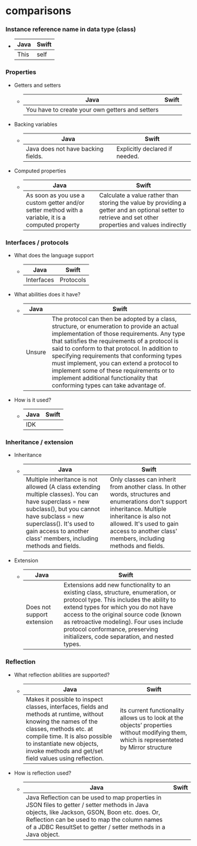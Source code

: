 # comparisons

### Instance reference name in data type (class)

  * Java | Swift
    ---- | -----
    This | self

### Properties

* Getters and setters

  * Java | Swift
    ---- | -----
    You have to create your own getters and setters | 
* Backing variables

  * Java | Swift
    ---- | -----
    Java does not have backing fields. | Explicitly declared if needed.
    
* Computed properties

  * Java | Swift
    ---- | -----
     As soon as you use a custom getter and/or setter method with a variable, it is a computed property | Calculate a value rather than storing the value by providing a getter and an optional setter to retrieve and set other properties and values indirectly
    
### Interfaces / protocols
* What does the language support

  * Java | Swift
    ---- | -----
    Interfaces|Protocols
    
* What abilities does it have?

  * Java | Swift
    ---- | -----
    Unsure | The protocol can then be adopted by a class, structure, or enumeration to provide an actual implementation of those requirements. Any type that satisfies the requirements of a protocol is said to conform to that protocol. In addition to specifying requirements that conforming types must implement, you can extend a protocol to implement some of these requirements or to implement additional functionality that conforming types can take advantage of.

* How is it used?

  * Java | Swift
    ---- | -----
    IDK | 
    
### Inheritance / extension

* Inheritance

  * Java | Swift
    ---- | -----
    Multiple inheritance is not allowed (A class extending multiple classes). You can have superclass = new subclass(), but you cannot have subclass = new superclass(). It's used to gain access to another class' members, including methods and fields. | Only classes can inherit from another class. In other words, structures and enumerations don't support inheritance. Multiple inheritance is also not allowed. It's used to gain access to another class' members, including methods and fields.
  
* Extension

  * Java | Swift
    ---- | -----
    Does not support extension | Extensions add new functionality to an existing class, structure, enumeration, or protocol type. This includes the ability to extend types for which you do not have access to the original source code (known as retroactive modeling). Four uses include protocol conformance, preserving initializers, code separation, and nested types.


### Reflection

* What reflection abilities are supported?

  * Java | Swift
    ---- | -----
    Makes it possible to inspect classes, interfaces, fields and methods at runtime, without knowing the names of the classes, methods etc. at compile time. It is also possible to instantiate new objects, invoke methods and get/set field values using reflection. | its current functionality allows us to look at the objects’ properties without modifying them, which is representeted by Mirror structure

* How is reflection used?

  * Java | Swift
    ---- | -----
    Java Reflection can be used to map properties in JSON files to getter / setter methods in Java objects, like Jackson, GSON, Boon etc. does. Or, Reflection can be used to map the column names of a JDBC ResultSet to getter / setter methods in a Java object. | 
    

